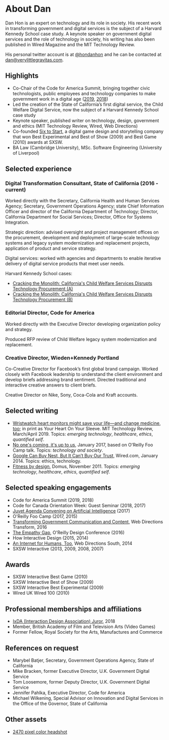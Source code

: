 # About Dan

Dan Hon is an expert on technology and its role in society. His recent work in transforming government and digital services is the subject of a Harvard Kennedy School case study. A keynote speaker on government digital services and the role of technology in society, his writing has also been published in Wired Magazine and the MIT Technology Review. 

His personal twitter account is at [@hondanhon](https://twitter.com/@hondanhon/) and he can be contacted at [dan@verylittlegravitas.com](mailto:dan@verylittlegravitas.com]). 

## Highlights
* Co-Chair of the Code for America Summit, bringing together civic technologists, public employees and technology companies to make government work in a digital age ([2019](https://www.youtube.com/playlist?list=PL65XgbSILalUkMOjuufa1RWofJ-dFPK6q), [2018](https://www.youtube.com/playlist?list=PL65XgbSILalU3CPOpBOzBiX-31rzk8oox))
* Led the creation of the State of California’s first digital service, the Child Welfare Digital Service, now the subject of a Harvard Kennedy School case study
* Keynote speaker, published writer on technology, design, government and ethics (MIT Technology Review, Wired, Web Directions)
* Co-founded [Six to Start](https://www.sixtostart.com/), a digital game design and storytelling company that won Best Experimental and Best of Show (2009) and Best Game (2010) awards at SXSW.
* BA Law (Cambridge University), MSc. Software Engineering (University of Liverpool)

## Selected experience

### Digital Transformation Consultant, State of California (2016 - current)
Worked directly with the Secretary, California Health and Human Services Agency; Secretary, Government Operations Agency; state Chief Information Officer and director of the California Department of Technology; Director, California Department for Social Services; Director, Office for Systems Integration.

Strategic direction: advised oversight and project management offices on the procurement, development and deployment of large-scale technology systems and legacy system modernization and replacement projects, application of product and service strategy.

Digital services: worked with agencies and departments to enable iterative delivery of digital service products that meet user needs.

Harvard Kennedy School cases: 

* [Cracking the Monolith: California's Child Welfare Services Disrupts Technology Procurement (A)](https://case.hks.harvard.edu/cracking-the-monolith-californias-child-welfare-services-disrupts-technology-procurement-a/)
* [Cracking the Monolith: California's Child Welfare Services Disrupts Technology Procurement (B)](https://case.hks.harvard.edu/cracking-the-monolith-californias-child-welfare-services-disrupts-technology-procurement-b/)


### Editorial Director, Code for America 

Worked directly with the Executive Director developing organization policy and strategy.

Produced RFP review of Child Welfare legacy system modernization and replacement. 

### Creative Director, Wieden+Kennedy Portland 
Co-Creative Director for Facebook’s first global brand campaign. Worked closely with Facebook leadership to understand the client environment and develop briefs addressing brand sentiment. Directed traditional and interactive creative answers to client briefs. 

Creative Director on Nike, Sony, Coca-Cola and Kraft accounts. 

## Selected writing

- [Wristwatch heart monitors might save your life—and change medicine, too](https://www.technologyreview.com/s/612929/wristwatch-heart-monitors-might-save-your-lifeand-change-medicine-too/); in print as Your Heart On Your Sleeve. MIT Technology Review, March/April 2019. Topics: _emerging technology_, _healthcare_, _ethics_, _quantified self_.
- [No one's coming, it's up to us](https://medium.com/@hondanhon/no-ones-coming-it-s-up-to-us-de8d9442d0d), January 2017, based on O'Reilly Foo Camp talk. Topics: _technology and society_.
- [Google Can Buy Nest, But It Can’t Buy Our Trust](https://www.wired.com/2014/01/google-didnt-just-acquire-nest-annexed-whole-new-territory/), Wired.com, January 2014. Topics: ethics, technology.
- [Fitness by design](https://www.domusweb.it/en/design/2012/11/28/fitness-by-design.html), Domus, November 2011. Topics:  _emerging technology_, _healthcare_, _ethics_, _quantified self_.

## Selected speaking engagements

* Code for America Summit (2019, 2018)
* Code for Canada Orientation Week: Guest Seminar (2018, 2017)
* [Juvet Agenda Convening on Artificial Intelligence](http://juvetagenda.org/) (2017)
* O'Reilly Foo Camp (2017, 2015)
* [Transforming Government Communication and Content](https://www.webdirections.org/transform16/speakers/dan-hon.html), Web Directions Transform, 2016
* [The Empathy Gap](https://www.oreilly.com/library/view/oreilly-design-conference/9781491944578/video237797.html), O'Reilly Design Conference (2016)
* How Interactive Design (2015, 2014)
* [An Internet for Humans, Too](https://www.webdirections.org/blog/video-week-dan-hon/), Web Directions South, 2014
* SXSW Interactive (2013, 2009, 2008, 2007) 

## Awards
* SXSW Interactive Best Game (2010)
* SXSW Interactive Best of Show (2009)
* SXSW Interactive Best Experimental (2009)
* Wired UK Wired 100 (2010)

## Professional memberships and affiliations

* [IxDA (Interaction Design Association) Juror](http://awards.ixda.org/juror/2018-dan-hon/), 2018
* Member, British Academy of Film and Television Arts (Video Games)
* Former Fellow, Royal Society for the Arts, Manufactures and Commerce

## References on request

* Marybel Batjer, Secretary, Government Operations Agency, State of California
* Mike Bracken, former Executive Director, U.K. Government Digital Service
* Tom Loosemore, former Deputy Director, U.K. Government Digital Service
* Jennifer Pahlka, Executive Director, Code for America 
* Michael Wilkening, Special Advisor on Innovation and Digital Services in the Office of the Governor, State of California

## Other assets

* [2470 pixel color headshot](/assets/images/danhon-headshot-2019-color-2470px.jpeg)